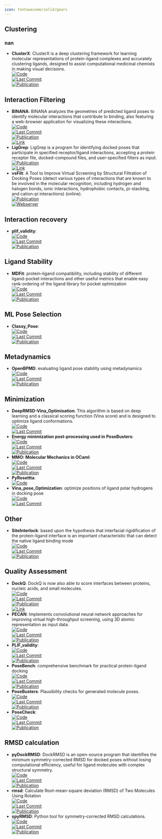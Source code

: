 ```yaml
---
icon: fontawesome/solid/gears
---
```



## **Clustering**
### **nan**
- **ClusterX**: ClusterX is a deep clustering framework for learning molecular representations of protein-ligand complexes and accurately clustering ligands, designed to assist computational medicinal chemists in making visual decisions.  
	[![Code](https://img.shields.io/github/stars/ChenSikang/ClusterX?style=for-the-badge&logo=github)](https://github.com/ChenSikang/ClusterX)  
	[![Last Commit](https://img.shields.io/github/last-commit/ChenSikang/ClusterX?style=for-the-badge&logo=github)](https://github.com/ChenSikang/ClusterX)  
	[![Publication](https://img.shields.io/badge/Publication-Citations:4-blue?style=for-the-badge&logo=bookstack)](https://doi.org/10.1093/bib/bbad126)  

## **Interaction Filtering**
- **BINANA**: BINANA analyzes the geometries of predicted ligand poses to identify molecular interactions that contribute to binding, also featuring a web-browser application for visualizing these interactions.  
	[![Code](https://img.shields.io/github/stars/durrantlab/binana?style=for-the-badge&logo=github)](https://github.com/durrantlab/binana)  
	[![Last Commit](https://img.shields.io/github/last-commit/durrantlab/binana?style=for-the-badge&logo=github)](https://github.com/durrantlab/binana)  
	[![Publication](https://img.shields.io/badge/Publication-Citations:191-blue?style=for-the-badge&logo=bookstack)](https://doi.org/10.1016%2Fj.jmgm.2011.01.004)  
	[![Link](https://img.shields.io/badge/Link-online-brightgreen?style=for-the-badge&logo=cachet&logoColor=65FF8F)](https://durrantlab.pitt.edu/binana-download/)  
- **LigGrep**: LigGrep is a program for identifying docked poses that participate in specified receptor/ligand interactions, accepting a protein receptor file, docked-compound files, and user-specified filters as input.  
	[![Publication](https://img.shields.io/badge/Publication-Citations:17-blue?style=for-the-badge&logo=bookstack)](https://doi.org/10.1186/s13321-020-00471-2)  
	[![Link](https://img.shields.io/badge/Link-online-brightgreen?style=for-the-badge&logo=cachet&logoColor=65FF8F)](https://durrantlab.pitt.edu/liggrep/)  
- **vsFilt**: A Tool to Improve Virtual Screening by Structural Filtration of Docking Poses (detect various types of interactions that are known to be involved in the molecular recognition, including hydrogen and halogen bonds, ionic interactions, hydrophobic contacts, pi-stacking, and cation-pi interactions) (online).  
	[![Publication](https://img.shields.io/badge/Publication-Citations:9-blue?style=for-the-badge&logo=bookstack)](https://doi.org/10.1021/acs.jcim.0c00303)  
	[![Webserver](https://img.shields.io/badge/Webserver-online-brightgreen?style=for-the-badge&logo=cachet&logoColor=65FF8F)](https://biokinet.belozersky.msu.ru/vsfilt)  

## **Interaction recovery**
- **plif_validity**:   
	[![Code](https://img.shields.io/github/stars/Exscientia/plif_validity?style=for-the-badge&logo=github)](https://github.com/Exscientia/plif_validity)  
	[![Last Commit](https://img.shields.io/github/last-commit/Exscientia/plif_validity?style=for-the-badge&logo=github)](https://github.com/Exscientia/plif_validity)  
	[![Publication](https://img.shields.io/badge/Publication-Citations:0-blue?style=for-the-badge&logo=bookstack)](https://doi.org/10.48550/arXiv.2409.20227)  

## **Ligand Stability**
- **MDFit**: protein–ligand compatibility, including stability of different ligand-pocket interactions and other useful metrics that enable easy rank-ordering of the ligand library for pocket optimization  
	[![Code](https://img.shields.io/github/stars/brueckna2020/MDFit?style=for-the-badge&logo=github)](https://github.com/brueckna2020/MDFit)  
	[![Last Commit](https://img.shields.io/github/last-commit/brueckna2020/MDFit?style=for-the-badge&logo=github)](https://github.com/brueckna2020/MDFit)  
	[![Publication](https://img.shields.io/badge/Publication-Citations:0-blue?style=for-the-badge&logo=bookstack)](https://doi.org/10.1007/s10822-024-00564-2)  

## **ML Pose Selection**
- **Classy_Pose**:   
	[![Code](https://img.shields.io/github/stars/vktrannguyen/Classy_Pose?style=for-the-badge&logo=github)](https://github.com/vktrannguyen/Classy_Pose)  
	[![Last Commit](https://img.shields.io/github/last-commit/vktrannguyen/Classy_Pose?style=for-the-badge&logo=github)](https://github.com/vktrannguyen/Classy_Pose)  
	[![Publication](https://img.shields.io/badge/Publication-Citations:0-blue?style=for-the-badge&logo=bookstack)](https://doi.org/10.1002/aisy.202400238)  

## **Metadynamics**
- **OpenBPMD**: evaluating ligand pose stability using metadynamics  
	[![Code](https://img.shields.io/github/stars/Gervasiolab/OpenBPMD?style=for-the-badge&logo=github)](https://github.com/Gervasiolab/OpenBPMD/tree/main)  
	[![Last Commit](https://img.shields.io/github/last-commit/Gervasiolab/OpenBPMD?style=for-the-badge&logo=github)](https://github.com/Gervasiolab/OpenBPMD/tree/main)  
	[![Publication](https://img.shields.io/badge/Publication-Citations:16-blue?style=for-the-badge&logo=bookstack)](https://pubs.acs.org/doi/10.1021/acs.jcim.2c01142)  

## **Minimization**
- **DeepRMSD-Vina_Optimisation**: This algorithm is based on deep learning and a classical scoring function (Vina score) and is designed to optimize ligand conformations.  
	[![Code](https://img.shields.io/github/stars/zchwang/DeepRMSD-Vina_Optimization?style=for-the-badge&logo=github)](https://github.com/zchwang/DeepRMSD-Vina_Optimization)  
	[![Last Commit](https://img.shields.io/github/last-commit/zchwang/DeepRMSD-Vina_Optimization?style=for-the-badge&logo=github)](https://github.com/zchwang/DeepRMSD-Vina_Optimization)  
- **Energy minimization post-processing used in PoseBusters**:   
	[![Code](https://img.shields.io/github/stars/maabuu/posebusters_em?style=for-the-badge&logo=github)](https://github.com/maabuu/posebusters_em)  
	[![Last Commit](https://img.shields.io/github/last-commit/maabuu/posebusters_em?style=for-the-badge&logo=github)](https://github.com/maabuu/posebusters_em)  
	[![Publication](https://img.shields.io/badge/Publication-Citations:53-blue?style=for-the-badge&logo=bookstack)](https://doi.org/10.1039/d3sc04185a)  
- **MMO: Molecular Mechanics in OCaml**:   
	[![Code](https://img.shields.io/github/stars/UnixJunkie/MMO?style=for-the-badge&logo=github)](https://github.com/UnixJunkie/MMO)  
	[![Last Commit](https://img.shields.io/github/last-commit/UnixJunkie/MMO?style=for-the-badge&logo=github)](https://github.com/UnixJunkie/MMO)  
	[![Publication](https://img.shields.io/badge/Publication-Citations:0-blue?style=for-the-badge&logo=bookstack)](https://doi.org/10.1002/jcc.27478)  
- **PyRosettta**:   
	[![Code](https://img.shields.io/badge/Code)](https://www.pyrosetta.org/)
- **Vina_pose_Optimization**: optimize positions of ligand polar hydrogens in docking pose  
	[![Code](https://img.shields.io/github/stars/rongfengzou/vina_pose_optimization?style=for-the-badge&logo=github)](https://github.com/rongfengzou/vina_pose_optimization)  
	[![Last Commit](https://img.shields.io/github/last-commit/rongfengzou/vina_pose_optimization?style=for-the-badge&logo=github)](https://github.com/rongfengzou/vina_pose_optimization)  

## **Other**
- **SiteInterlock**: based upon the hypothesis that interfacial rigidification of the protein-ligand interface is an important characteristic that can detect the native ligand binding mode  
	[![Code](https://img.shields.io/github/stars/rasbt/siteinterlock?style=for-the-badge&logo=github)](https://github.com/rasbt/siteinterlock)  
	[![Last Commit](https://img.shields.io/github/last-commit/rasbt/siteinterlock?style=for-the-badge&logo=github)](https://github.com/rasbt/siteinterlock)  
	[![Publication](https://img.shields.io/badge/Publication-Citations:0-blue?style=for-the-badge&logo=bookstack)](https://doi.org/10.1002/prot.25172/full)  

## **Quality Assessment**
- **DockQ**: DockQ is now also able to score interfaces between proteins, nucleic acids, and small molecules.  
	[![Code](https://img.shields.io/github/stars/bjornwallner/DockQ?style=for-the-badge&logo=github)](https://github.com/bjornwallner/DockQ/)  
	[![Last Commit](https://img.shields.io/github/last-commit/bjornwallner/DockQ?style=for-the-badge&logo=github)](https://github.com/bjornwallner/DockQ/)  
	[![Publication](https://img.shields.io/badge/Publication-Citations:252-blue?style=for-the-badge&logo=bookstack)](https://doi.org/10.1371/journal.pone.0161879)  
	[![Link](https://img.shields.io/badge/Link-online-brightgreen?style=for-the-badge&logo=cachet&logoColor=65FF8F)](https://wallnerlab.org/DockQ)  
- **PECAN**: Implements convolutional neural network approaches for improving virtual high-throughput screening, using 3D atomic representation as input data.  
	[![Code](https://img.shields.io/github/stars/LLNL/PECAN2?style=for-the-badge&logo=github)](https://github.com/LLNL/PECAN2)  
	[![Last Commit](https://img.shields.io/github/last-commit/LLNL/PECAN2?style=for-the-badge&logo=github)](https://github.com/LLNL/PECAN2)  
	[![Publication](https://img.shields.io/badge/Publication-Citations:0-blue?style=for-the-badge&logo=bookstack)](https://doi.org/10.3390/make6010030)  
- **PLIF_validity**:   
	[![Code](https://img.shields.io/github/stars/Exscientia/plif_validity?style=for-the-badge&logo=github)](https://github.com/Exscientia/plif_validity)  
	[![Last Commit](https://img.shields.io/github/last-commit/Exscientia/plif_validity?style=for-the-badge&logo=github)](https://github.com/Exscientia/plif_validity)  
	[![Publication](https://img.shields.io/badge/Publication-Citations:0-blue?style=for-the-badge&logo=bookstack)](https://doi.org/10.48550/arXiv.2409.20227)  
- **PoseBench**: comprehensive benchmark for practical protein-ligand docking  
	[![Code](https://img.shields.io/github/stars/BioinfoMachineLearning/PoseBench?style=for-the-badge&logo=github)](https://github.com/BioinfoMachineLearning/PoseBench)  
	[![Last Commit](https://img.shields.io/github/last-commit/BioinfoMachineLearning/PoseBench?style=for-the-badge&logo=github)](https://github.com/BioinfoMachineLearning/PoseBench)  
	[![Publication](https://img.shields.io/badge/Publication-Citations:0-blue?style=for-the-badge&logo=bookstack)](https://doi.org/10.5281/zenodo.11477766.svg)  
- **PoseBusters**: Plausibility checks for generated molecule poses.  
	[![Code](https://img.shields.io/github/stars/maabuu/posebusters?style=for-the-badge&logo=github)](https://github.com/maabuu/posebusters)  
	[![Last Commit](https://img.shields.io/github/last-commit/maabuu/posebusters?style=for-the-badge&logo=github)](https://github.com/maabuu/posebusters)  
	[![Publication](https://img.shields.io/badge/Publication-Citations:53-blue?style=for-the-badge&logo=bookstack)](https://doi.org/10.1039/D3SC04185A)  
- **PoseCheck**:   
	[![Code](https://img.shields.io/github/stars/cch1999/posecheck?style=for-the-badge&logo=github)](https://github.com/cch1999/posecheck)  
	[![Last Commit](https://img.shields.io/github/last-commit/cch1999/posecheck?style=for-the-badge&logo=github)](https://github.com/cch1999/posecheck)  
	[![Publication](https://img.shields.io/badge/Publication-Citations:0-blue?style=for-the-badge&logo=bookstack)](https://doi.org/10.5281/zenodo.10208912.svg)  

## **RMSD calculation**
- **pyDockRMSD**: DockRMSD is an open-source program that identifies the minimum symmetry-corrected RMSD for docked poses without losing computational efficiency, useful for ligand molecules with complex structural symmetry.  
	[![Code](https://img.shields.io/github/stars/neudinger/pyDockRMSD?style=for-the-badge&logo=github)](https://github.com/neudinger/pyDockRMSD)  
	[![Last Commit](https://img.shields.io/github/last-commit/neudinger/pyDockRMSD?style=for-the-badge&logo=github)](https://github.com/neudinger/pyDockRMSD)  
	[![Publication](https://img.shields.io/badge/Publication-Citations:203-blue?style=for-the-badge&logo=bookstack)](https://doi.org/10.1186/s13321-019-0362-7)  
- **rmsd**: Calculate Root-mean-square deviation (RMSD) of Two Molecules Using Rotation  
	[![Code](https://img.shields.io/github/stars/charnley/rmsd?style=for-the-badge&logo=github)](https://github.com/charnley/rmsd)  
	[![Last Commit](https://img.shields.io/github/last-commit/charnley/rmsd?style=for-the-badge&logo=github)](https://github.com/charnley/rmsd)  
	[![Publication](https://img.shields.io/badge/Publication-Citations:2386-blue?style=for-the-badge&logo=bookstack)](https://doi.org/10.1107/S0567739476001873)  
- **spyRMSD**: Python tool for symmetry-corrected RMSD calculations.  
	[![Code](https://img.shields.io/github/stars/RMeli/spyrmsd?style=for-the-badge&logo=github)](https://github.com/RMeli/spyrmsd)  
	[![Last Commit](https://img.shields.io/github/last-commit/RMeli/spyrmsd?style=for-the-badge&logo=github)](https://github.com/RMeli/spyrmsd)  
	[![Publication](https://img.shields.io/badge/Publication-Citations:44-blue?style=for-the-badge&logo=bookstack)](https://doi.org/10.1186/s13321-020-00455-2)  
